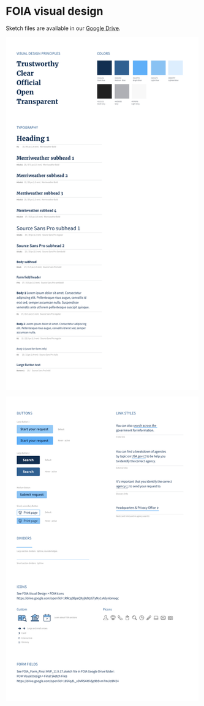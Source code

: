 # FOIA visual design

Sketch files are available in our [Google Drive](https://drive.google.com/drive/folders/11eUmAVK4-we4cx58l5uhBa-NT_pREwwb).

![FOIA styleguide colors & fonts](./styleguide-colors-fonts.jpg)

![FOIA styleguide elements](./styleguide-elements.jpg)
